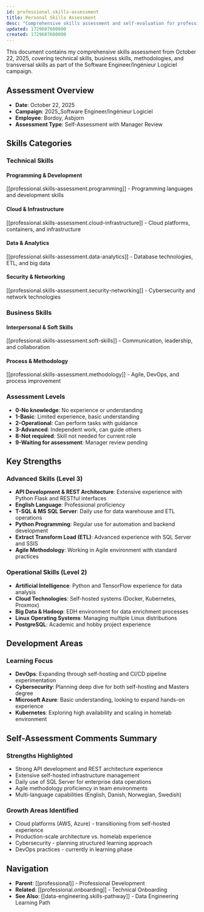 ```yaml
---
id: professional.skills-assessment
title: Personal Skills Assessment
desc: "Comprehensive skills assessment and self-evaluation for professional development"
updated: 1729607600000
created: 1729607600000
---
```


This document contains my comprehensive skills assessment from October 22, 2025, covering technical skills, business skills, methodologies, and transversal skills as part of the Software Engineer/Ingénieur Logiciel campaign.

## Assessment Overview

- **Date**: October 22, 2025
- **Campaign**: 2025_Software Engineer/Ingénieur Logiciel
- **Employee**: Bordoy, Asbjorn
- **Assessment Type**: Self-Assessment with Manager Review

## Skills Categories

### Technical Skills

#### Programming & Development

[[professional.skills-assessment.programming]] - Programming languages and development skills

#### Cloud & Infrastructure  

[[professional.skills-assessment.cloud-infrastructure]] - Cloud platforms, containers, and infrastructure

#### Data & Analytics

[[professional.skills-assessment.data-analytics]] - Database technologies, ETL, and big data

#### Security & Networking

[[professional.skills-assessment.security-networking]] - Cybersecurity and network technologies

### Business Skills

#### Interpersonal & Soft Skills

[[professional.skills-assessment.soft-skills]] - Communication, leadership, and collaboration

#### Process & Methodology

[[professional.skills-assessment.methodology]] - Agile, DevOps, and process improvement

### Assessment Levels

- **0-No knowledge**: No experience or understanding
- **1-Basic**: Limited experience, basic understanding
- **2-Operational**: Can perform tasks with guidance
- **3-Advanced**: Independent work, can guide others
- **8-Not required**: Skill not needed for current role
- **9-Waiting for assessment**: Manager review pending

## Key Strengths

### Advanced Skills (Level 3)
- **API Development & REST Architecture**: Extensive experience with Python Flask and RESTful interfaces
- **English Language**: Professional proficiency
- **T-SQL & MS SQL Server**: Daily use for data warehouse and ETL operations
- **Python Programming**: Regular use for automation and backend development
- **Extract Transform Load (ETL)**: Advanced experience with SQL Server and SSIS
- **Agile Methodology**: Working in Agile environment with standard practices

### Operational Skills (Level 2)
- **Artificial Intelligence**: Python and TensorFlow experience for data analysis
- **Cloud Technologies**: Self-hosted systems (Docker, Kubernetes, Proxmox)
- **Big Data & Hadoop**: EDH environment for data enrichment processes
- **Linux Operating Systems**: Managing multiple Linux distributions
- **PostgreSQL**: Academic and hobby project experience

## Development Areas

### Learning Focus
- **DevOps**: Expanding through self-hosting and CI/CD pipeline experimentation
- **Cybersecurity**: Planning deep dive for both self-hosting and Masters degree
- **Microsoft Azure**: Basic understanding, looking to expand hands-on experience
- **Kubernetes**: Exploring high availability and scaling in homelab environment

## Self-Assessment Comments Summary

### Strengths Highlighted
- Strong API development and REST architecture experience
- Extensive self-hosted infrastructure management
- Daily use of SQL Server for enterprise data operations
- Agile methodology proficiency in team environments
- Multi-language capabilities (English, Danish, Norwegian, Swedish)

### Growth Areas Identified
- Cloud platforms (AWS, Azure) - transitioning from self-hosted experience
- Production-scale architecture vs. homelab experience
- Cybersecurity - planning structured learning approach
- DevOps practices - currently in learning phase

## Navigation

- **Parent**: [[professional]] - Professional Development
- **Related**: [[professional.onboarding]] - Technical Onboarding
- **See Also**: [[data-engineering.skills-pathway]] - Data Engineering Learning Path
